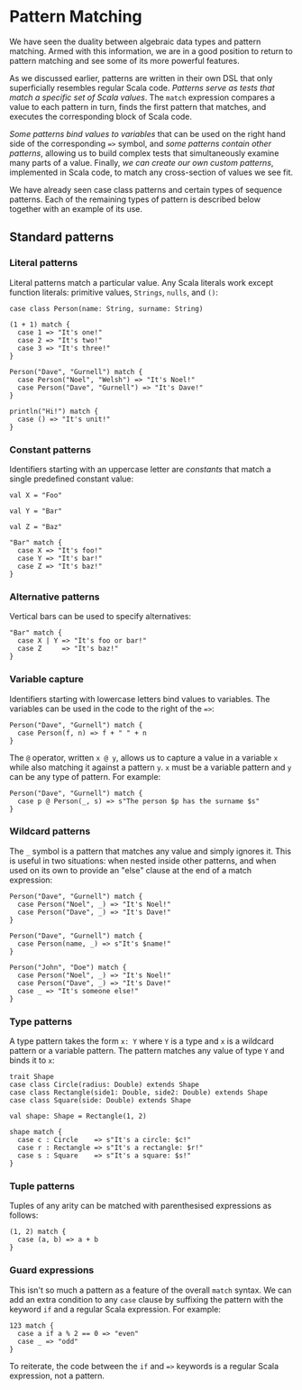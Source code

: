 # Pattern Matching

We have seen the duality between algebraic data types and pattern matching. Armed with this information, we are in a good position to return to pattern matching and see some of its more powerful features.

As we discussed earlier, patterns are written in their own DSL that only superficially resembles regular Scala code. *Patterns serve as tests that match a specific set of Scala values*. The `match` expression compares a value to each pattern in turn, finds the first pattern that matches, and executes the corresponding block of Scala code.

*Some patterns bind values to variables* that can be used on the right hand side of the corresponding `=>` symbol, and *some patterns contain other patterns*, allowing us to build complex tests that simultaneously examine many parts of a value. Finally, *we can create our own custom patterns*, implemented in Scala code, to match any cross-section of values we see fit.

We have already seen case class patterns and certain types of sequence patterns. Each of the remaining types of pattern is described below together with an example of its use.

## Standard patterns

### Literal patterns

Literal patterns match a particular value. Any Scala literals work except function literals: primitive values, `Strings`, `nulls`, and `()`:

```tut:invisible
case class Person(name: String, surname: String)
```

```tut:book
(1 + 1) match {
  case 1 => "It's one!"
  case 2 => "It's two!"
  case 3 => "It's three!"
}

Person("Dave", "Gurnell") match {
  case Person("Noel", "Welsh") => "It's Noel!"
  case Person("Dave", "Gurnell") => "It's Dave!"
}

println("Hi!") match {
  case () => "It's unit!"
}
```

### Constant patterns

Identifiers starting with an uppercase letter are *constants* that match a single predefined constant value:

```tut:book
val X = "Foo"

val Y = "Bar"

val Z = "Baz"

"Bar" match {
  case X => "It's foo!"
  case Y => "It's bar!"
  case Z => "It's baz!"
}
```

### Alternative patterns

Vertical bars can be used to specify alternatives:

```tut:book
"Bar" match {
  case X | Y => "It's foo or bar!"
  case Z     => "It's baz!"
}
```


### Variable capture

Identifiers starting with lowercase letters bind values to variables. The variables can be used in the code to the right of the `=>`:

```tut:book
Person("Dave", "Gurnell") match {
  case Person(f, n) => f + " " + n
}
```

The `@` operator, written `x @ y`, allows us to capture a value in a variable `x` while also matching it against a pattern `y`. `x` must be a variable pattern and `y` can be any type of pattern. For example:

```tut:book
Person("Dave", "Gurnell") match {
  case p @ Person(_, s) => s"The person $p has the surname $s"
}
```

### Wildcard patterns

The `_` symbol is a pattern that matches any value and simply ignores it. This is useful in two situations: when nested inside other patterns, and when used on its own to provide an "else" clause at the end of a match expression:

```tut:book
Person("Dave", "Gurnell") match {
  case Person("Noel", _) => "It's Noel!"
  case Person("Dave", _) => "It's Dave!"
}

Person("Dave", "Gurnell") match {
  case Person(name, _) => s"It's $name!"
}

Person("John", "Doe") match {
  case Person("Noel", _) => "It's Noel!"
  case Person("Dave", _) => "It's Dave!"
  case _ => "It's someone else!"
}
```

### Type patterns

A type pattern takes the form `x: Y` where `Y` is a type and `x` is a wildcard pattern or a variable pattern. The pattern matches any value of type `Y` and binds it to `x`:

```tut:invisible
trait Shape
case class Circle(radius: Double) extends Shape
case class Rectangle(side1: Double, side2: Double) extends Shape
case class Square(side: Double) extends Shape
```

```tut:book
val shape: Shape = Rectangle(1, 2)

shape match {
  case c : Circle    => s"It's a circle: $c!"
  case r : Rectangle => s"It's a rectangle: $r!"
  case s : Square    => s"It's a square: $s!"
}
```

### Tuple patterns

Tuples of any arity can be matched with parenthesised expressions as follows:

```tut:book
(1, 2) match {
  case (a, b) => a + b
}
```

### Guard expressions

This isn't so much a pattern as a feature of the overall `match` syntax. We can add an extra condition to any `case` clause by suffixing the pattern with the keyword `if` and a regular Scala expression. For example:

```tut:book
123 match {
  case a if a % 2 == 0 => "even"
  case _ => "odd"
}
```

To reiterate, the code between the `if` and `=>` keywords is a regular Scala expression, not a pattern.
